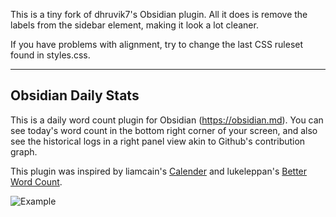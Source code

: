 This is a tiny fork of dhruvik7's Obsidian plugin. All it does is remove the labels from the sidebar element, making it look a lot cleaner.

If you have problems with alignment, try to change the last CSS ruleset found in styles.css.

---

## Obsidian Daily Stats

This is a daily word count plugin for Obsidian (https://obsidian.md). You can see today's word count in the bottom right corner of your screen, and also see the historical logs in a right panel view akin to Github's contribution graph.

This plugin was inspired by liamcain's [Calender](https://github.com/liamcain/obsidian-calendar-plugin) and lukeleppan's [Better Word Count](https://github.com/lukeleppan/better-word-count).

![Example](./images/example-graph.png)


